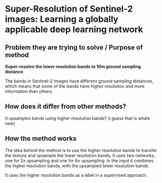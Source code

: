 # Super-Resolution of Sentinel-2 images: Learning a globally applicable deep learning network

## Problem they are trying to solve / Purpose of method

__Super-resolve the lower resolution bands to 10m ground sampling distance__.

The bands in Sentinel-2 images have different ground sampling distances,
which means that some of the bands have higher resolution and more 
information than others.

## How does it differ from other methods?

It upsamples bands using higher resolution bands?
(i guess that is whats new)

## How the method works

The idea behind the method is to use the higher resolution bands 
to transfer the texture and upsample the lower resolution bands.
It uses two networks, one for 2x upsampling and one for 6x upsampling.
In the input it combines the higher resolution bands, with 
the upsampled lower resolution bands.

It uses the higher resolution bands as a label in a supervised approach.

